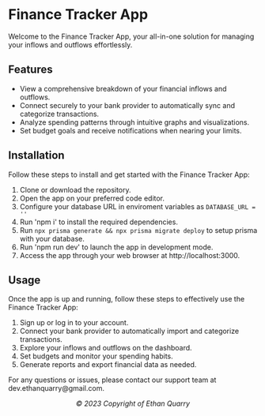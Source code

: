 
  <h1>Finance Tracker App</h1>
  <p>Welcome to the Finance Tracker App, your all-in-one solution for managing your inflows and outflows effortlessly.</p>

  <h2>Features</h2>
  <ul>
    <li>View a comprehensive breakdown of your financial inflows and outflows.</li>
    <li>Connect securely to your bank provider to automatically sync and categorize transactions.</li>
    <li>Analyze spending patterns through intuitive graphs and visualizations.</li>
    <li>Set budget goals and receive notifications when nearing your limits.</li>
  </ul>

  <h2>Installation</h2>
  <p>Follow these steps to install and get started with the Finance Tracker App:</p>
  <ol>
    <li>Clone or download the repository.</li>
    <li>Open the app on your preferred code editor.</li>
    <li>Configure your database URL in enviroment variables as <code>DATABASE_URL = ''</code></li>
    <li>Run 'npm i' to install the required dependencies.</li>
    <li>Run <code>npx prisma generate && npx prisma migrate deploy</code> to setup prisma with your database.</li>
    <li>Run 'npm run dev' to launch the app in development mode.</li>
    <li>Access the app through your web browser at http://localhost:3000.</li>
  </ol>

  <h2>Usage</h2>
  <p>Once the app is up and running, follow these steps to effectively use the Finance Tracker App:</p>
  <ol>
    <li>Sign up or log in to your account.</li>
    <li>Connect your bank provider to automatically import and categorize transactions.</li>
    <li>Explore your inflows and outflows on the dashboard.</li>
    <li>Set budgets and monitor your spending habits.</li>
    <li>Generate reports and export financial data as needed.</li>
  </ol>

  <p>For any questions or issues, please contact our support team at dev.ethanquarry@gmail.com.</p>

  <p style="text-align: center; width: 100%;"><em>&copy; 2023 Copyright of Ethan Quarry</em></p>

